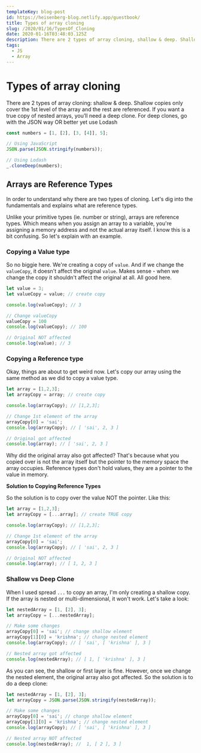```yaml
---
templateKey: blog-post
id: https://heisenberg-blog.netlify.app/guestbook/
title: Types of array cloning
slug: /2020/01/16/TypesOf_Cloning
date: 2020-01-16T03:48:03.125Z
description: There are 2 types of array cloning, shallow & deep. Shallow copies only cover the 1st level of the array and the rest are referenced.
tags:
  - JS
  - Array
---
```


# Types of array cloning

There are 2 types of array cloning: shallow & deep. Shallow copies only cover the 1st level of the array and the rest are referenced. If you want a true copy of nested arrays, you’ll need a deep clone. For deep clones, go with the JSON way OR better yet use Lodash

```javascript
const numbers = [1, [2], [3, [4]], 5];

// Using JavaScript
JSON.parse(JSON.stringify(numbers));

// Using Lodash
_.cloneDeep(numbers);
```

## Arrays are Reference Types

In order to understand why there are two types of cloning. Let's dig into the fundamentals and explains what are reference types.

Unlike your primitive types (ie. number or string), arrays are reference types. Which means when you assign an array to a variable, you're assigning a memory address and not the actual array itself. I know this is a bit confusing. So let's explain with an example.

### Copying a Value type 

So no biggie here. We're creating a copy of `value`. And if we change the `valueCopy`, it doesn't affect the original `value`. Makes sense - when we change the copy it shouldn't affect the original at all. All good here.

```javascript
let value = 3;
let valueCopy = value; // create copy

console.log(valueCopy); // 3

// Change valueCopy
valueCopy = 100
console.log(valueCopy); // 100

// Original NOT affected 
console.log(value); // 3
```

### Copying a Reference type 

Okay, things are about to get weird now. Let's copy our array using the same method as we did to copy a value type.

```javascript
let array = [1,2,3];
let arrayCopy = array; // create copy

console.log(arrayCopy); // [1,2,3];

// Change 1st element of the array
arrayCopy[0] = 'sai';
console.log(arrayCopy); // [ 'sai', 2, 3 ]

// Original got affected
console.log(array); // [ 'sai', 2, 3 ]
```

Why did the original array also got affected? That's because what you copied over is not the array itself but the pointer to the memory space the array occupies. Reference types don't hold values, they are a pointer to the value in memory.

**Solution to Copying Reference Types**

So the solution is to copy over the value NOT the pointer. Like this:

```javascript
let array = [1,2,3];
let arrayCopy = [...array]; // create TRUE copy

console.log(arrayCopy); // [1,2,3];

// Change 1st element of the array
arrayCopy[0] = 'sai';
console.log(arrayCopy); // [ 'sai', 2, 3 ]

// Original NOT affected 
console.log(array); // [ 1, 2, 3 ]
```

### Shallow vs Deep Clone

When I used spread `...` to copy an array, I'm only creating a shallow copy. If the array is nested or multi-dimensional, it won't work. Let's take a look:

```javascript
let nestedArray = [1, [2], 3];
let arrayCopy = [...nestedArray]; 

// Make some changes
arrayCopy[0] = 'sai'; // change shallow element
arrayCopy[1][0] = 'krishna'; // change nested element
console.log(arrayCopy); // [ 'sai', [ 'krishna' ], 3 ]

// Nested array got affected
console.log(nestedArray); // [ 1, [ 'krishna' ], 3 ]
```

As you can see, the shallow or first layer is fine. However, once we change the nested element, the original array also got affected. So the solution is to do a deep clone:

```javascript
let nestedArray = [1, [2], 3];
let arrayCopy = JSON.parse(JSON.stringify(nestedArray)); 

// Make some changes
arrayCopy[0] = 'sai'; // change shallow element
arrayCopy[1][0] = 'krishna'; // change nested element
console.log(arrayCopy); // [ 'sai', [ 'krishna' ], 3 ]

// Nested array NOT affected
console.log(nestedArray); //  1, [ 2 ], 3 ]
```
